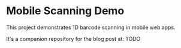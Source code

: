 # Mobile Scanning Demo

This project demonstrates 1D barcode scanning in mobile web apps.

It's a companion repository for the blog post at: TODO
